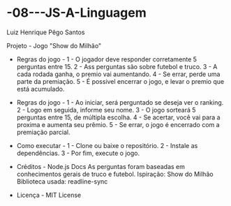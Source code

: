 # -08---JS-A-Linguagem

Luiz Henrique Pêgo Santos

Projeto - Jogo "Show do Milhão"

- Regras do jogo -
1 - O jogador deve responder corretamente 5 perguntas entre 15.
2 - Ass perguntas são sobre futebol e truco.
3 - A cada rodada ganha, o premio vai aumentando.
4 - Se errar, perde uma parte da premiação.
5 - É possivel encerrar o jogo, e levar o premio que está acumulado.

- Regras do jogo -
1 - Ao iniciar, será perguntado se deseja ver o ranking.
2 - Logo em seguida, informe seu nome.
3 - O jogo sorteará 5 perguntas entre 15, de múltipla escolha.
4 - Se acertar, você vai para a proxima e aumenta seu prêmio.
5 - Se errar, o jogo é encerrado com a premiação parcial.

- Como executar -
1 - Clone ou baixe o repositório.
2 - Instale as dependências.
3 - Por fim, execute o jogo.

- Créditos -
Node.js Docs
As perguntas foram baseadas em conhecimentos gerais de truco e futebol.
Ispiração: Show do Milhão
Biblioteca usada: readline-sync

- Licença -
MIT License
